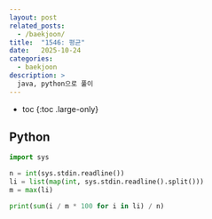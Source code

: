 ```yaml
---
layout: post
related_posts:
  - /baekjoon/
title:  "1546: 평균"
date:   2025-10-24
categories:
  - baekjoon
description: >
  java, python으로 풀이
---
```

* toc
{:toc .large-only}

## Python
```python
import sys

n = int(sys.stdin.readline())
li = list(map(int, sys.stdin.readline().split()))
m = max(li)

print(sum(i / m * 100 for i in li) / n)
```